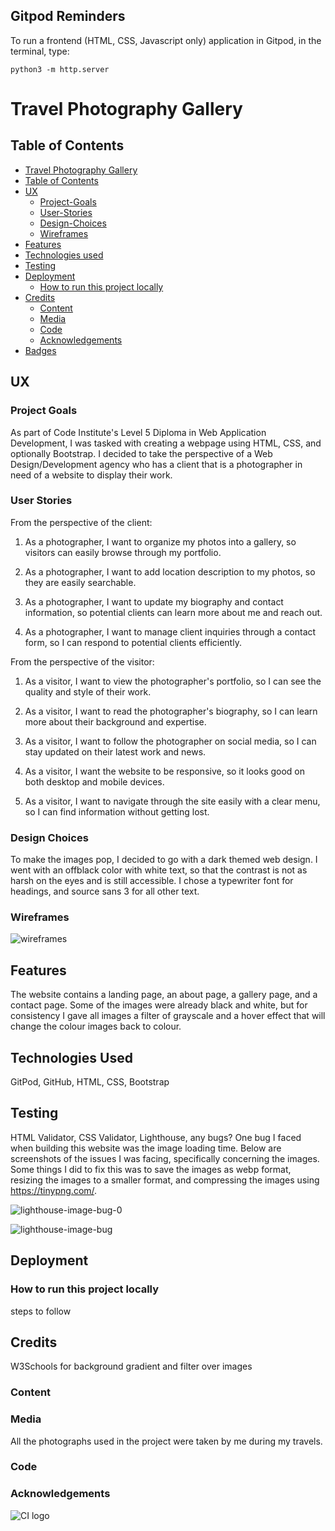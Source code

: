 ## Gitpod Reminders

To run a frontend (HTML, CSS, Javascript only) application in Gitpod, in the terminal, type:

`python3 -m http.server`

# Travel Photography Gallery 

## Table of Contents

[comment]: <> (change anything below this line. you can also use anchor tags to link)

- [Travel Photography Gallery](#travel-photography-gallery)
- [Table of Contents](#table-of-contents)
- [UX](#ux)
  - [Project-Goals](#project-goals)
  - [User-Stories](#user-stories)
  - [Design-Choices](#design-choices)
  - [Wireframes](#wireframes)
- [Features](#features)
- [Technologies used](#technologies-used)
- [Testing](#testing)
- [Deployment](#deployment)
    - [How to run this project locally](#how-to-run-this-project-locally)
- [Credits](#credits)
  - [Content](#content)
  - [Media](#media)
  - [Code](#code)
  - [Acknowledgements](#acknowledgments)
- [Badges](#badges)

## UX

### Project Goals
As part of Code Institute's Level 5 Diploma in Web Application Development, I was tasked with creating a webpage using HTML, CSS, and optionally Bootstrap. I decided to take the perspective of a Web Design/Development agency who has a client that is a photographer in need of a website to display their work. 

### User Stories
From the perspective of the client:

1. As a photographer, I want to organize my photos into a gallery, so visitors can easily browse through my portfolio.

2. As a photographer, I want to add location description to my photos, so they are easily searchable.

3. As a photographer, I want to update my biography and contact information, so potential clients can learn more about me and reach out.

4. As a photographer, I want to manage client inquiries through a contact form, so I can respond to potential clients efficiently.

From the perspective of the visitor:

1. As a visitor, I want to view the photographer's portfolio, so I can see the quality and style of their work.

2. As a visitor, I want to read the photographer's biography, so I can learn more about their background and expertise.

3. As a visitor, I want to follow the photographer on social media, so I can stay updated on their latest work and news.

4. As a visitor, I want the website to be responsive, so it looks good on both desktop and mobile devices.

5. As a visitor, I want to navigate through the site easily with a clear menu, so I can find information without getting lost.


### Design Choices
To make the images pop, I decided to go with a dark themed web design. I went with an offblack color with white text, so that the contrast is not as harsh on the eyes and is still accessible. I chose a typewriter font for headings, and source sans 3 for all other text.

### Wireframes

![wireframes](https://github.com/michellejanay/Milestone-Project-1-Photography/blob/main/assets/images/readme-images/photography-gallery-wireframes.png)

## Features
The website contains a landing page, an about page, a gallery page, and a contact page. Some of the images were already black and white, but for consistency I gave all images a filter of grayscale and a hover effect that will change the colour images back to colour.

## Technologies Used
GitPod, GitHub, HTML, CSS, Bootstrap
<!-- ![GitPod](https://docs.localstack.cloud/user-guide/integrations/gitpod/gitpod_logo.png)
![GitHub](https://1000logos.net/wp-content/uploads/2021/05/GitHub-logo.png)
![HTML](https://encrypted-tbn0.gstatic.com/images?q=tbn:ANd9GcQEc9A_S6BPxCDRp5WjMFEfXrpCu1ya2OO-Lw&s)
![CSS](https://encrypted-tbn0.gstatic.com/images?q=tbn:ANd9GcTO5ryTY9VShCV5uJWhoBXkcxxlFB8O5bbxGA&s)
![Bootstrap](https://upload.wikimedia.org/wikipedia/commons/thumb/b/b2/Bootstrap_logo.svg/2560px-Bootstrap_logo.svg.png) -->

## Testing
HTML Validator, CSS Validator, Lighthouse, any bugs?
One bug I faced when building this website was the image loading time. Below are screenshots of the issues I was facing, specifically concerning the images. Some things I did to fix this was to save the images as webp format, resizing the images to a smaller format, and compressing the images using https://tinypng.com/.

![lighthouse-image-bug-0](https://github.com/michellejanay/Milestone-Project-1-Photography/blob/main/assets/images/readme-images/lighthouse-imgs-bug-0.png)

![lighthouse-image-bug](https://github.com/michellejanay/Milestone-Project-1-Photography/blob/main/assets/images/readme-images/lighthouse-imgs-bug.png)


## Deployment
### How to run this project locally
steps to follow

## Credits
W3Schools for background gradient and filter over images

### Content


### Media
All the photographs used in the project were taken by me during my travels.

### Code

### Acknowledgements
![CI logo](https://codeinstitute.s3.amazonaws.com/fullstack/ci_logo_small.png)
